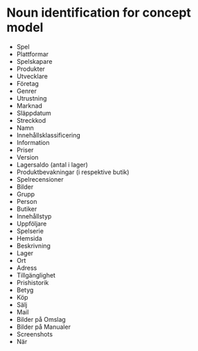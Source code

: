 
# Noun identification for concept model

* Spel
* Plattformar
* Spelskapare
* Produkter
* Utvecklare
* Företag
* Genrer
* Utrustning
* Marknad
* Släppdatum
* Streckkod
* Namn
* Innehållsklassificering
* Information
* Priser
* Version
* Lagersaldo (antal i lager)
* Produktbevakningar (i respektive butik)
* Spelrecensioner
* Bilder
* Grupp
* Person
* Butiker
* Innehållstyp
* Uppföljare
* Spelserie
* Hemsida
* Beskrivning
* Lager
* Ort
* Adress
* Tillgänglighet
* Prishistorik
* Betyg
* Köp
* Sälj
* Mail
* Bilder på Omslag
* Bilder på Manualer
* Screenshots
* När
